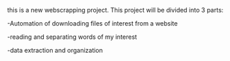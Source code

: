 this is a new webscrapping project. This project will be divided into 3 parts:

-Automation of downloading files of interest from a website

-reading and separating words of my interest

-data extraction and organization 


